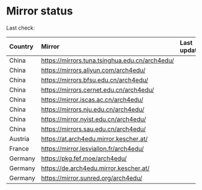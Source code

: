 <script src="./time.js"></script>
# Mirror status
Last check: <script type="text/javascript">localize(1707009519.3150196);</script>

|Country|Mirror|Last update|
|:------|:-----|:----------|
|China|https://mirrors.tuna.tsinghua.edu.cn/arch4edu/|<script type="text/javascript">localize(1706985098);</script>|
|China|https://mirrors.aliyun.com/arch4edu/|<script type="text/javascript">localize(1706985098);</script>|
|China|https://mirrors.bfsu.edu.cn/arch4edu/|<script type="text/javascript">localize(1706985098);</script>|
|China|https://mirrors.cernet.edu.cn/arch4edu/|<script type="text/javascript">localize(1706985098);</script>|
|China|https://mirror.iscas.ac.cn/arch4edu/|<script type="text/javascript">localize(1706985098);</script>|
|China|https://mirrors.nju.edu.cn/arch4edu/|<script type="text/javascript">localize(1706898553);</script>|
|China|https://mirror.nyist.edu.cn/arch4edu/|<script type="text/javascript">localize(1706985098);</script>|
|China|https://mirrors.sau.edu.cn/arch4edu/|<script type="text/javascript">localize(1706985098);</script>|
|Austria|https://at.arch4edu.mirror.kescher.at/|<script type="text/javascript">localize(1706985098);</script>|
|France|https://mirror.lesviallon.fr/arch4edu/|<script type="text/javascript">localize(1706985098);</script>|
|Germany|https://pkg.fef.moe/arch4edu/|<script type="text/javascript">localize(1706985098);</script>|
|Germany|https://de.arch4edu.mirror.kescher.at/|<script type="text/javascript">localize(1706985098);</script>|
|Germany|https://mirror.sunred.org/arch4edu/|<script type="text/javascript">localize(1706985098);</script>|

<script src="./tablefilter/tablefilter.js"></script>
<script src="./table.js"></script>